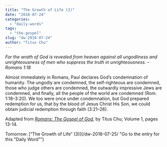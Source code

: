 ```yaml
---
title: "The Growth of Life (2)"
date: "2018-07-24"
categories: 
  - "daily-words"
tags: 
  - "the-gospel"
slug: "dw-2018-07-24"
author: "Titus Chu"
---
```


_For the wrath of God is revealed from heaven against all ungodliness and unrighteousness of men who suppress the truth in unrighteousness._ _– Romans 1:18_

Almost immediately in Romans, Paul declares God’s condemnation of humanity. The ungodly are condemned, the self-righteous are condemned, those who judge others are condemned, the outwardly impressive Jews are condemned, and finally, all the people of the world are condemned (Rom. 1:18–3:20). We too were once under condemnation, but God prepared redemption for us, that by the blood of Jesus Christ His Son, we could obtain judicial redemption through faith (3:21–26).

Adapted from _[Romans: The Gospel of God](/book-romans/ "Go to the listing for this book"),_ by Titus Chu; Volume 1, pages 13-14.

Tomorrow: [“The Growth of Life” (3)](/dw-2018-07-25/ "Go to the entry for this "Daily Word"")
